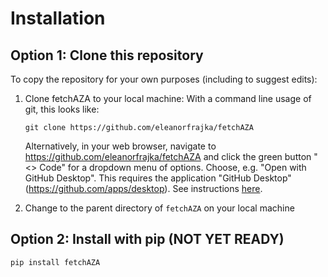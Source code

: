 # Installation


## Option 1: Clone this repository
To copy the repository for your own purposes (including to suggest edits):


1. Clone fetchAZA to your local machine: 
    With a command line usage of git, this looks like:
    ```
    git clone https://github.com/eleanorfrajka/fetchAZA
    ```

    Alternatively, in your web browser, navigate to https://github.com/eleanorfrajka/fetchAZA and click the green button "<> Code" for a dropdown menu of options.  Choose, e.g. "Open with GitHub Desktop".  This requires the application "GitHub Desktop" (https://github.com/apps/desktop).  See instructions [here](https://docs.github.com/en/repositories/creating-and-managing-repositories/cloning-a-repository).
2. Change to the parent directory of `fetchAZA` on your local machine

## Option 2: Install with pip (NOT YET READY)

`pip install fetchAZA`

